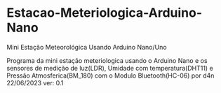 # Estacao-Meteriologica-Arduino-Nano
Mini Estação Meteorológica Usando Arduino Nano/Uno

Programa da mini estação meteriologica usando o Arduino Nano e os sensores de medição de luz(LDR), Umidade com temperatura(DHT11) e Pressão Atmosferica(BM_180) com o Modulo Bluetooth(HC-06) por d4n 22/06/2023 ver: 0.1
